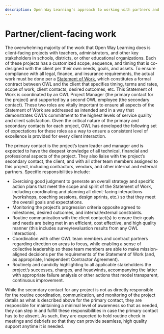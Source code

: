 ```yaml
---
description: Open Way Learning's approach to working with partners and clients
---
```


# Partner/client-facing work

The overwhelming majority of the work that Open Way Learning does is client-facing projects with teachers, administrators, and other key stakeholders in schools, districts, or other educational organizations. Each of these projects has a customized scope, sequence, and timing that is co-designed with the client per their own needs, goals, and assets. To ensure compliance with all legal, finance, and insurance requirements, the actual work must be done per a [Statement of Work](https://docs.google.com/document/d/1br4BXUVkxq2ASWy6z6U3c273ROUnRUc4n54Y9CiqwbM/edit?usp=sharing), which constitutes a formal contract between OWL and the client that specifies timing, terms and rates, scope of work, client contacts, desired outcomes, etc. This Statement of Work is coordinated by an OWL Project Manager (the primary contact for the project) and supported by a second OWL employee (the secondary contact). These two roles are vitally important to ensure all aspects of the Statement of Work are addressed as intended and in a way that demonstrates OWL’s commitment to the highest levels of service quality and client satisfaction. Given the critical nature of the primary and secondary contacts for each project, OWL has developed the following set of expectations for these roles as a way to ensure a consistent level of excellence is provided for every client interaction.

The primary contact is the project’s team leader and manager and is expected to have the deepest knowledge of all technical, financial and professional aspects of the project.  They also liaise with the project’s secondary contact, the client, and with all other team members assigned to this project, including contractors, vendors, and other internal and external partners. Specific responsibilities include:

* Exercising good judgment to generate an overall strategy and specific action plans that meet the scope and spirit of the Statement of Work, including coordinating and planning all client-facing interactions (workshops, coaching sessions, design sprints, etc.) so that they meet the overall goals and expectations.
* Monitoring the project’s progression criteria opposite agreed to milestones, desired outcomes, and internal/external constraints.
* Routine communication with the client contact(s) to ensure their goals and needs are being met in an efficient, cost effective, and high quality manner (this includes survey/evaluation results from any OWL interaction).
* Coordination with other OWL team members and contract partners regarding direction on areas to focus, while enabling a sense of collective leadership so these team members are able to make mission-aligned decisions per the requirements of the Statement of Work (and, as appropriate, Independent Contractor Agreement).
* Routinely and candidly highlighting to all applicable stakeholders the project’s successes, changes, and headwinds, accompanying the latter with appropriate failure analysis or other actions that model transparent, continuous improvement.

While the secondary contact for any project is not as directly responsible for the routine coordination, communication, and monitoring of the project details as what is described above for the primary contact, they are responsible for maintaining a minimal level of awareness so that as needed, they can step in and fulfill these responsibilities in case the primary contact has to be absent. As such, they are expected to hold routine check in meetings and debriefs so that they can provide seamless, high quality support anytime it is needed.
